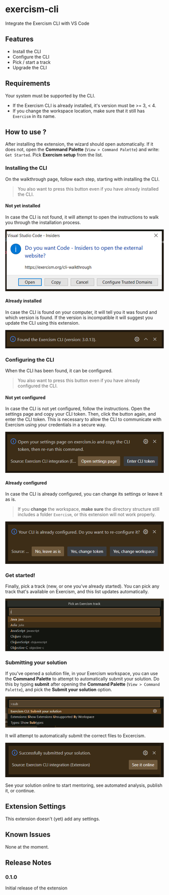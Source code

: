 # exercism-cli

Integrate the Exercism CLI with VS Code

## Features

- Install the CLI
- Configure the CLI
- Pick / start a track
- Upgrade the CLI

## Requirements

Your system must be supported by the CLI.

- If the Exercism CLI is already installed, it's version must be >= 3, < 4.
- If you change the workspace location, make sure that it still has `Exercism` in its name.

## How to use ?

After installing the extension, the wizard should open automatically. If it does
not, open the **Command Palette** (`View > Command Palette`) and write: `Get Started`. Pick **Exercism setup** from the list.

### Installing the CLI

On the walkthrough page, follow each step, starting with installing the CLI.

> You also want to press this button even if you have already installed the CLI.

#### Not yet installed

In case the CLI is not found, it will attempt to open the instructions to walk you through the installation process.

![Open CLI walkthrough configuration dialog](./media/install.png)

#### Already installed

In case the CLI is found on your computer, it will tell you it was found and which version is found. If the version is incompatible it will suggest you update the CLI using this extension.

![Open CLI walkthrough configuration dialog](./media/found.png)

### Configuring the CLI

When the CLI has been found, it can be configured.

> You also want to press this button even if you have already configured the CLI.

#### Not yet configured

In case the CLI is not yet configured, follow the instructions. Open the settings page and copy your CLI token. Then, click the button again, and enter the CLI token. This is necessary to allow the CLI to communicate with Exercism using your credentials in a secure way.

![Open CLI settings page or Enter CLI token dialog](./media/configure.png)

#### Already configured

In case the CLI is already configured, you can change its settings or leave it as is.

> If you **change** the workspace, **make sure** the directory structure still includes a folder `Exercism`, or this extension will not work properly.

![Change CLI settings dialog](./media/configured.png)

### Get started!

Finally, pick a track (new, or one you've already started). You can pick any track that's available on Exercism, and this list updates automatically.

![Pick a track dialog](./media/pick.png)

### Submitting your solution

If you've opened a solution file, in your Exercism workspace, you can use the **Command Palette** to attempt to automatically submit your solution. Do this by typing **submit** after opening the **Command Palette** (`View > Command Palette`),
and pick the **Submit your solution** option.

![Submit your solution](./media/submit.png)

It will attempt to automatically submit the correct files to Excercism.

![Submitted your solution](./media/submitted.png)

See your solution online to start mentoring, see automated analysis, publish it, or continue.

## Extension Settings

This extension doesn't (yet) add any settings.

## Known Issues

None at the moment.

## Release Notes

### 0.1.0

Initial release of the extension
